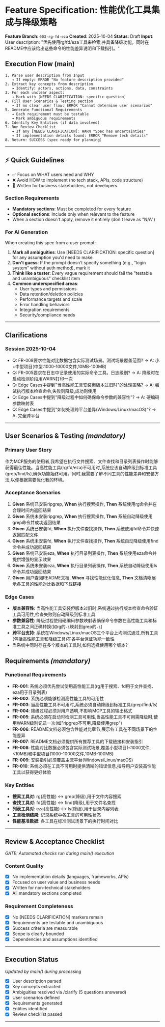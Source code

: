 # Feature Specification: 性能优化工具集成与降级策略

**Feature Branch**: `003-rg-fd-eza`
**Created**: 2025-10-04
**Status**: Draft
**Input**: User description: "优先使用rg/fd/eza工具来检索,并具备降级功能。同时在README中应该给出这些命令的性能差异说明和下载指引。"

## Execution Flow (main)
```
1. Parse user description from Input
   → If empty: ERROR "No feature description provided"
2. Extract key concepts from description
   → Identify: actors, actions, data, constraints
3. For each unclear aspect:
   → Mark with [NEEDS CLARIFICATION: specific question]
4. Fill User Scenarios & Testing section
   → If no clear user flow: ERROR "Cannot determine user scenarios"
5. Generate Functional Requirements
   → Each requirement must be testable
   → Mark ambiguous requirements
6. Identify Key Entities (if data involved)
7. Run Review Checklist
   → If any [NEEDS CLARIFICATION]: WARN "Spec has uncertainties"
   → If implementation details found: ERROR "Remove tech details"
8. Return: SUCCESS (spec ready for planning)
```

---

## ⚡ Quick Guidelines
- ✅ Focus on WHAT users need and WHY
- ❌ Avoid HOW to implement (no tech stack, APIs, code structure)
- 👥 Written for business stakeholders, not developers

### Section Requirements
- **Mandatory sections**: Must be completed for every feature
- **Optional sections**: Include only when relevant to the feature
- When a section doesn't apply, remove it entirely (don't leave as "N/A")

### For AI Generation
When creating this spec from a user prompt:
1. **Mark all ambiguities**: Use [NEEDS CLARIFICATION: specific question] for any assumption you'd need to make
2. **Don't guess**: If the prompt doesn't specify something (e.g., "login system" without auth method), mark it
3. **Think like a tester**: Every vague requirement should fail the "testable and unambiguous" checklist item
4. **Common underspecified areas**:
   - User types and permissions
   - Data retention/deletion policies  
   - Performance targets and scale
   - Error handling behaviors
   - Integration requirements
   - Security/compliance needs

---

## Clarifications

### Session 2025-10-04
- Q: FR-008要求性能对比数据包含实际测试场景。测试场景覆盖范围? → A: 小+中型项目(中型:1000-10000文件,10MB-100MB)
- Q: FR-005要求在日志中记录使用的实际命令工具。日志级别? → A: 降级时在启动检测阶段用WARN打印一次
- Q: Edge Cases中提到"当高性能工具安装但版本过旧时"的处理策略? → A: 尝试执行版本检查命令,失败则降级,成功则使用
- Q: Edge Cases中提到"降级过程中如何确保命令参数的兼容性"? → A: 硬编码参数映射表
- Q: Edge Cases中提到"如何处理跨平台差异(Windows/Linux/macOS)"? → A: 完全跨平台

---

## User Scenarios & Testing *(mandatory)*

### Primary User Story
作为MCP服务的使用者,我希望在执行文件搜索、文件查找和目录列表操作时能够获得最佳性能。当高性能工具(rg/fd/eza)不可用时,系统应该自动降级到标准工具(grep/find/ls),确保功能始终可用。同时,我需要了解不同工具的性能差异和安装方法,以便根据需要优化我的环境。

### Acceptance Scenarios
1. **Given** 系统已安装ripgrep, **When** 执行搜索操作, **Then** 系统使用rg命令并在合理时间内返回结果
2. **Given** 系统未安装ripgrep, **When** 执行搜索操作, **Then** 系统自动降级使用grep命令并成功返回结果
3. **Given** 系统已安装fd, **When** 执行文件查找操作, **Then** 系统使用fd命令并快速返回匹配文件
4. **Given** 系统未安装fd, **When** 执行文件查找操作, **Then** 系统自动降级使用find命令并成功返回结果
5. **Given** 系统已安装eza, **When** 执行目录列表操作, **Then** 系统使用eza命令并提供增强的显示效果
6. **Given** 系统未安装eza, **When** 执行目录列表操作, **Then** 系统自动降级使用ls命令并成功返回结果
7. **Given** 用户查阅README文档, **When** 寻找性能优化信息, **Then** 文档清晰展示各工具的性能对比数据和下载链接

### Edge Cases
- **版本兼容性**: 当高性能工具安装但版本过旧时,系统通过执行版本检查命令验证工具可用性,检查失败则自动降级到标准工具
- **参数兼容性**: 降级过程使用硬编码参数映射表确保命令参数在高性能工具和标准工具之间正确转换(如rg的`-i`映射到grep的`-i`)
- **跨平台支持**: 系统在Windows/Linux/macOS三个平台上均测试通过,所有工具(包括高性能工具和降级工具)在各平台保证功能一致性
- 当系统中同时存在多个版本的工具时,如何选择使用哪个版本?

## Requirements *(mandatory)*

### Functional Requirements
- **FR-001**: 系统必须优先尝试使用高性能工具(rg用于搜索、fd用于文件查找、eza用于目录列表)
- **FR-002**: 系统必须能够检测高性能工具的可用性
- **FR-003**: 当高性能工具不可用时,系统必须自动降级到标准工具(grep/find/ls)
- **FR-004**: 降级过程必须对用户透明,不影响MCP工具的输出格式
- **FR-005**: 系统必须在启动时检测工具可用性,当高性能工具不可用需降级时,使用WARN级别记录一次(如"ripgrep不可用,降级使用grep")
- **FR-006**: README文档必须包含性能对比章节,展示各工具在不同场景下的性能差异
- **FR-007**: README文档必须提供所有推荐工具的下载链接和安装指引
- **FR-008**: 性能对比数据必须包含实际测试场景,覆盖小型项目(<1000文件,<10MB)和中型项目(1000-10000文件,10MB-100MB)
- **FR-009**: 安装指引必须覆盖主流平台(Windows/Linux/macOS)
- **FR-010**: 系统必须在工具不可用时提供清晰的错误信息,指导用户安装高性能工具以获得更好体验

### Key Entities
- **搜索工具对**: rg(高性能) ↔ grep(降级),用于文件内容搜索
- **查找工具对**: fd(高性能) ↔ find(降级),用于文件名查找
- **列表工具对**: eza(高性能) ↔ ls(降级),用于目录内容列表
- **工具检测结果**: 记录系统中各工具的可用性状态
- **性能基准数据**: 各工具在标准测试场景下的执行时间对比

---

## Review & Acceptance Checklist
*GATE: Automated checks run during main() execution*

### Content Quality
- [x] No implementation details (languages, frameworks, APIs)
- [x] Focused on user value and business needs
- [x] Written for non-technical stakeholders
- [x] All mandatory sections completed

### Requirement Completeness
- [x] No [NEEDS CLARIFICATION] markers remain
- [x] Requirements are testable and unambiguous
- [x] Success criteria are measurable
- [x] Scope is clearly bounded
- [x] Dependencies and assumptions identified

---

## Execution Status
*Updated by main() during processing*

- [x] User description parsed
- [x] Key concepts extracted
- [x] Ambiguities resolved via /clarify (5 questions answered)
- [x] User scenarios defined
- [x] Requirements generated
- [x] Entities identified
- [x] Review checklist passed

---
